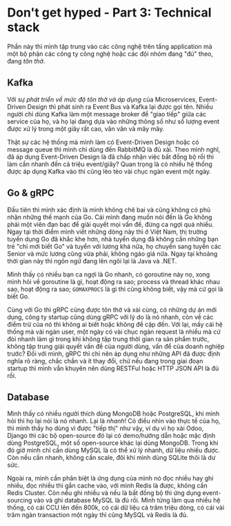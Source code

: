 # Don't get hyped - Part 3: Technical stack

Phần này thì mình tập trung vào các công nghệ trên tầng application mà một bộ phận các công ty công nghệ hoặc các đội nhóm đang "đú" theo, đang *tôn thờ*.

## Kafka

Với sự *phát triển về mức độ tôn thờ và áp dụng* của Microservices, Event-Driven Design thì phát sinh ra Event Bus và Kafka lại được gọi tên. Nhiều người chỉ dùng Kafka làm một message broker để "giao tiếp" giữa các service của họ, và họ lại đang dựa vào những thông số như số lượng event được xử lý trong một giây rất cao, vân vân và mây mây.

Thật sự các hệ thống mà mình làm có Event-Driven Design hoặc có message queue thì mình chỉ dùng đến RabbitMQ là đủ xài. Theo mình nghĩ, đã áp dụng Event-Driven Design là đã chấp nhận việc bất đồng bộ rồi thì làm cần nhanh đến cả triệu event/giây? Quan trọng là có nhiều hệ thống được áp dụng Kafka vào thì cũng lèo tèo vài chục ngàn event một ngày.

## Go & gRPC

Đầu tiên thì mình xác định là mình không chê bai và cũng không có phủ nhận những thế mạnh của Go. Cái mình đang muốn nói đến là Go không phải một viên đạn bạc để giải quyết mọi vấn đề, đừng ca ngợi quá nhiều. Ngay tại thời điểm mình viết những dòng này thì ở Việt Nam, thị trường tuyển dụng Go đã khắc khe hơn, nhà tuyển dụng đã không cần những bạn trẻ "chỉ mới biết Go" và tuyển với lương khá nữa, họ chuyển sang tuyển các Senior và mức lương cũng vừa phải, không ngáo giá nữa. Ngay tại khoảng thời gian này thì ngôn ngữ đang lên ngôi lại là Java và .NET.

Mình thấy có nhiều bạn ca ngợi là Go nhanh, có goroutine này nọ, xong mình hỏi về goroutine là gì, hoạt động ra sao; process và thread khác nhau sao, hoạt động ra sao; `GOMAXPROCS` là gì thì cũng không biết, vậy mà cứ gọi là biết Go.

Cùng với Go thì gRPC cũng được tôn thờ và xài cùng, có những dự án mới dụng, công ty startup cũng dùng gRPC với lý do là nó nhanh, còn về các điểm trừ của nó thì không ai biết hoặc không đề cập đến. Với lại, mấy cái hệ thống mà vài ngàn user, một ngày có vài chục ngàn request là nhiều mà cứ đòi nhanh làm gì trong khi không tập trung thời gian ra sản phẩm trước, không tập trung giải quyết vấn đề của người dùng, vấn để của doanh nghiệp trước? Đối với mình, gRPC thì chỉ nên áp dụng như những API đã được định nghĩa rõ ràng, chắc chắn và ít thay đổi, chứ nếu đang trong giai đoạn startup thì mình vẫn khuyên nên dùng RESTFul hoặc HTTP JSON API là đủ rồi.

## Database

Mình thấy có nhiều người thích dùng MongoDB hoặc PostgreSQL, khi mình hỏi thì họ lại nói là nó nhanh. Lại là *nhanh*! Có điều nhìn vào thực tế của họ, thì mình thấy họ dùng vì được "tiếp thị" như vậy, ví dụ vì họ xài Odoo, Django thì các bộ open-source đó lại có demo/hướng dẫn hoặc mặc định dùng PostgreSQL, một số open-source khác lại dùng MongoDB. Trong khi đó giờ mình chỉ cần dùng MySQL là có thể xử lý nhanh, dữ liệu nhiều được. Còn nếu cần nhanh, không cần scale, đôi khi mình dùng SQLite thôi là dư sức.

Ngoài ra, mình cần phân biệt là ứng dụng của mình nó đọc nhiều hay ghi nhiều, đọc nhiều thì gắn cache vào, với mình Redis là được, không cần Redis Cluster. Còn nếu ghi nhiều và nếu là bất đồng bộ thì ứng dụng event-sourcing vào và ghi database MySQL là đủ rồi. Mình từng làm qua nhiều hệ thống, có cái CCU lên đến 800k, có cái dữ liệu cả trăm triệu dòng, có cái vài trăm ngàn transaction một ngày thì cũng MySQL và Redis là đủ.
